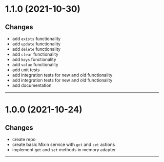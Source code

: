 <a name="1.1.0"></a>

# 1.1.0 (2021-10-30)

## Changes

- add `exists` functionality
- add `update` functionality
- add `delete` functionality
- add `clear` functionality
- add `keys` functionality
- add `value` functionality
- add unit tests
- add integration tests for new and old functionality
- add integration tests for new and old functionality
- add documentation

---

<a name="1.0.0"></a>

# 1.0.0 (2021-10-24)

## Changes

- create repo
- create basic Mixin service with `get` and `set` actions
- implement `get` and `set` methods in memory adapter

---
